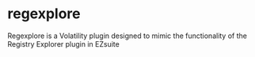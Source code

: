 # regexplore
Regexplore is a Volatility plugin designed to mimic the functionality of the Registry Explorer plugin in EZsuite
